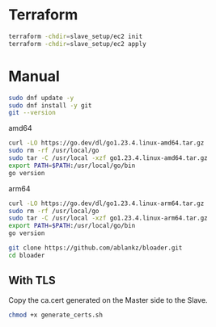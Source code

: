 # Terraform

``` sh
terraform -chdir=slave_setup/ec2 init
terraform -chdir=slave_setup/ec2 apply
```

# Manual

``` sh
sudo dnf update -y
sudo dnf install -y git
git --version
```

amd64
``` sh
curl -LO https://go.dev/dl/go1.23.4.linux-amd64.tar.gz
sudo rm -rf /usr/local/go
sudo tar -C /usr/local -xzf go1.23.4.linux-amd64.tar.gz
export PATH=$PATH:/usr/local/go/bin
go version
```

arm64
``` sh
curl -LO https://go.dev/dl/go1.23.4.linux-arm64.tar.gz
sudo rm -rf /usr/local/go
sudo tar -C /usr/local -xzf go1.23.4.linux-arm64.tar.gz
export PATH=$PATH:/usr/local/go/bin
go version
```

``` sh
git clone https://github.com/ablankz/bloader.git
cd bloader
```


## With TLS

Copy the ca.cert generated on the Master side to the Slave.

``` sh
chmod +x generate_certs.sh
```